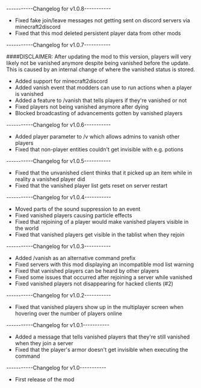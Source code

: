 -----------Changelog for v1.0.8-----------

- Fixed fake join/leave messages not getting sent on discord servers via minecraft2discord
- Fixed that this mod deleted persistent player data from other mods

-----------Changelog for v1.0.7-----------

####DISCLAIMER: After updating the mod to this version, players will very likely not be vanished anymore despite being vanished before the update. This is caused by an internal change of where the vanished status is stored.

- Added support for minecraft2discord
- Added vanish event that modders can use to run actions when a player is vanished
- Added a feature to /vanish that tells players if they're vanished or not
- Fixed players not being vanished anymore after dying
- Blocked broadcasting of advancements gotten by vanished players

-----------Changelog for v1.0.6-----------

- Added player parameter to /v which allows admins to vanish other players
- Fixed that non-player entities couldn't get invisible with e.g. potions

-----------Changelog for v1.0.5-----------

- Fixed that the unvanished client thinks that it picked up an item while in reality a vanished player did
- Fixed that the vanished player list gets reset on server restart

-----------Changelog for v1.0.4-----------

- Moved parts of the sound suppression to an event
- Fixed vanished players causing particle effects
- Fixed that rejoining of a player would make vanished players visible in the world
- Fixed that vanished players get visible in the tablist when they rejoin

-----------Changelog for v1.0.3-----------

- Added /vanish as an alternative command prefix
- Fixed servers with this mod displaying an incompatible mod list warning
- Fixed that vanished players can be heard by other players
- Fixed some issues that occurred after rejoining a server while vanished
- Fixed vanished players not disappearing for hacked clients (#2)

-----------Changelog for v1.0.2-----------

- Fixed that vanished players show up in the multiplayer screen when hovering over the number of players online

-----------Changelog for v1.0.1-----------

- Added a message that tells vanished players that they're still vanished when they join a server
- Fixed that the player's armor doesn't get invisible when executing the command

-----------Changelog for v1.0-----------

- First release of the mod